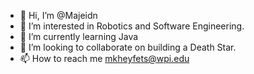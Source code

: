 - 👋 Hi, I’m @Majeidn
- 👀 I’m interested in Robotics and Software Engineering.
- 🌱 I’m currently learning Java
- 💞️ I’m looking to collaborate on building a Death Star.
- 📫 How to reach me mkheyfets@wpi.edu

<!---
Majeidn/Majeidn is a ✨ special ✨ repository because its `README.md` (this file) appears on your GitHub profile.
You can click the Preview link to take a look at your changes.
--->
